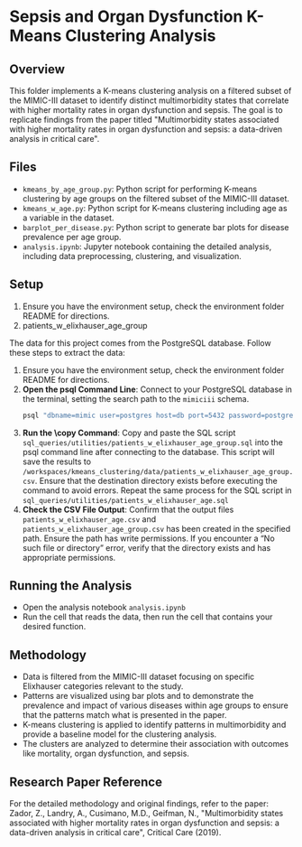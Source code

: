 # Sepsis and Organ Dysfunction K-Means Clustering Analysis

## Overview
This folder implements a K-means clustering analysis on a filtered subset of the MIMIC-III dataset to identify distinct multimorbidity states that correlate with higher mortality rates in organ dysfunction and sepsis. The goal is to replicate findings from the paper titled "Multimorbidity states associated with higher mortality rates in organ dysfunction and sepsis: a data-driven analysis in critical care".

## Files
- `kmeans_by_age_group.py`: Python script for performing K-means clustering by age groups on the filtered subset of the MIMIC-III dataset.
- `kmeans_w_age.py`: Python script for K-means clustering including age as a variable in the dataset.
- `barplot_per_disease.py`: Python script to generate bar plots for disease prevalence per age group.
- `analysis.ipynb`: Jupyter notebook containing the detailed analysis, including data preprocessing, clustering, and visualization.

## Setup
1. Ensure you have the environment setup, check the environment folder README for directions.
2. patients_w_elixhauser_age_group

The data for this project comes from the PostgreSQL database. Follow these steps to extract the data:

1. Ensure you have the environment setup, check the environment folder README for directions.
2. **Open the psql Command Line**: Connect to your PostgreSQL database in the terminal, setting the search path to the `mimiciii` schema.
    ```bash
    psql "dbname=mimic user=postgres host=db port=5432 password=postgres options=--search_path=mimiciii"
    ```
3. **Run the \copy Command**: Copy and paste the SQL script `sql_queries/utilities/patients_w_elixhauser_age_group.sql` into the psql command line after connecting to the database. This script will save the results to `/workspaces/kmeans_clustering/data/patients_w_elixhauser_age_group.csv`. Ensure that the destination directory exists before executing the command to avoid errors. Repeat the same process for the SQL script in `sql_queries/utilities/patients_w_elixhauser_age.sql`
4. **Check the CSV File Output**: Confirm that the output files `patients_w_elixhauser_age.csv` and `patients_w_elixhauser_age_group.csv` has been created in the specified path. Ensure the path has write permissions. If you encounter a “No such file or directory” error, verify that the directory exists and has appropriate permissions.

## Running the Analysis
- Open the analysis notebook `analysis.ipynb`
- Run the cell that reads the data, then run the cell that contains your desired function. 

## Methodology
- Data is filtered from the MIMIC-III dataset focusing on specific Elixhauser categories relevant to the study.
- Patterns are visualized using bar plots and to demonstrate the prevalence and impact of various diseases within age groups to ensure that the patterns match what is presented in the paper.
- K-means clustering is applied to identify patterns in multimorbidity and provide a baseline model for the clustering analysis.
- The clusters are analyzed to determine their association with outcomes like mortality, organ dysfunction, and sepsis.

## Research Paper Reference
For the detailed methodology and original findings, refer to the paper:
Zador, Z., Landry, A., Cusimano, M.D., Geifman, N., "Multimorbidity states associated with higher mortality rates in organ dysfunction and sepsis: a data-driven analysis in critical care", Critical Care (2019).